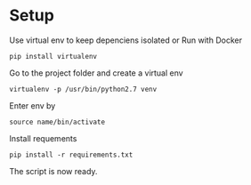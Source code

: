 # Setup

Use virtual env to keep depenciens isolated or Run with Docker 


```
pip install virtualenv
```

Go to the project folder and create a virtual env

```
virtualenv -p /usr/bin/python2.7 venv
```

Enter env by 

```
source name/bin/activate
```

Install requements 

```
pip install -r requirements.txt
```

The script is now ready. 